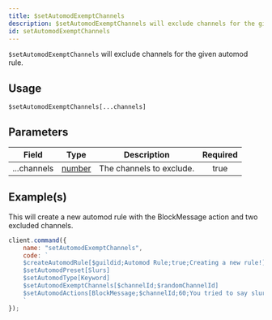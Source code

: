 ```yaml
---
title: $setAutomodExemptChannels
description: $setAutomodExemptChannels will exclude channels for the given automod rule.
id: setAutomodExemptChannels
---
```


`$setAutomodExemptChannels` will exclude channels for the given automod rule.

## Usage

```aoi
$setAutomodExemptChannels[...channels]
```

## Parameters

| Field       | Type                                                                                              | Description              | Required |
| ----------- | ------------------------------------------------------------------------------------------------- | ------------------------ | :------: |
| ...channels | [number](https://developer.mozilla.org/en-US/docs/Web/JavaScript/Reference/Global_Objects/Number) | The channels to exclude. |   true   |

## Example(s)

This will create a new automod rule with the BlockMessage action and two excluded channels.

```javascript
client.command({
    name: "setAutomodExemptChannels",
    code: `
    $createAutomodRule[$guildid;Automod Rule;true;Creating a new rule!]
    $setAutomodPreset[Slurs]
    $setAutomodType[Keyword]
    $setAutomodExemptChannels[$channelId;$randomChannelId]
    $setAutomodActions[BlockMessage;$channelId;60;You tried to say slurs, you got blocked!]  
    `
});
```
